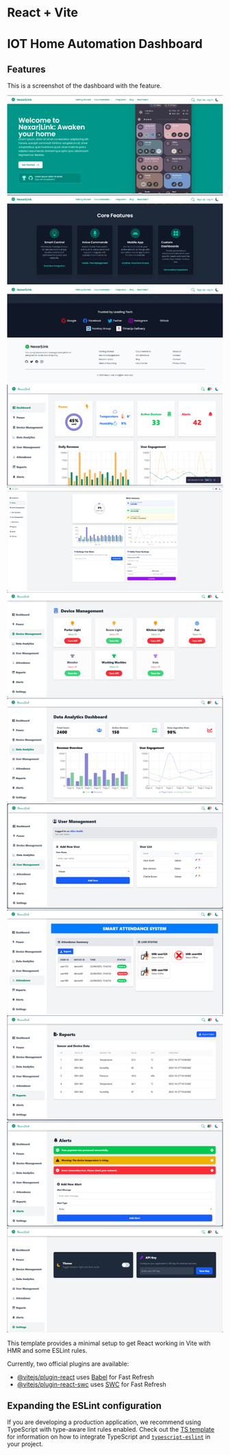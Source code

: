 # React + Vite
# IOT Home Automation Dashboard

## Features

This is a screenshot of the dashboard with the feature.

![Feature 1 Screenshot](/iot-dashboard/src/git.image/langingpage.png)
![Feature 2 Screenshot](/iot-dashboard/src/git.image/features.png)
![Feature 3 Screenshot](/iot-dashboard/src/git.image/trustedfooter.png)
![Feature 4 Screenshot](/iot-dashboard/src/git.image/dashdoard.png)
![Feature 5 Screenshot](/iot-dashboard/src/git.image/power.png)
![Feature 6 Screenshot](/iot-dashboard/src/git.image/devicemagment.png)
![Feature 7 Screenshot](/iot-dashboard/src/git.image/dataanalytics.png)
![Feature 8 Screenshot](/iot-dashboard/src/git.image/usermanagment.png)
![Feature 9 Screenshot](/iot-dashboard/src/git.image/attendance.png)
![Feature 8 Screenshot](/iot-dashboard/src/git.image/report.png)
![Feature 9 Screenshot](/iot-dashboard/src/git.image/alert.png)
![Feature 10 Screenshot](/iot-dashboard/src/git.image/setting.png)

This template provides a minimal setup to get React working in Vite with HMR and some ESLint rules.

Currently, two official plugins are available:

- [@vitejs/plugin-react](https://github.com/vitejs/vite-plugin-react/blob/main/packages/plugin-react) uses [Babel](https://babeljs.io/) for Fast Refresh
- [@vitejs/plugin-react-swc](https://github.com/vitejs/vite-plugin-react/blob/main/packages/plugin-react-swc) uses [SWC](https://swc.rs/) for Fast Refresh

## Expanding the ESLint configuration

If you are developing a production application, we recommend using TypeScript with type-aware lint rules enabled. Check out the [TS template](https://github.com/vitejs/vite/tree/main/packages/create-vite/template-react-ts) for information on how to integrate TypeScript and [`typescript-eslint`](https://typescript-eslint.io) in your project.
